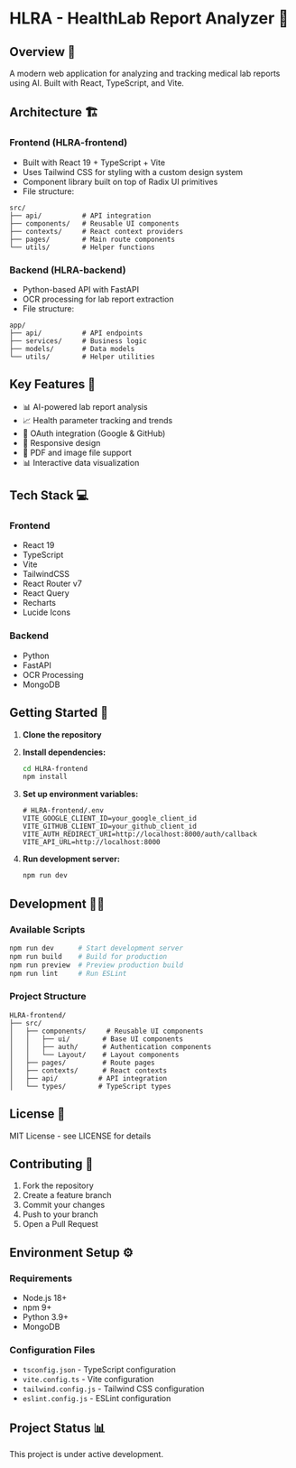# HLRA - HealthLab Report Analyzer 🏥

## Overview 🔎

A modern web application for analyzing and tracking medical lab reports using AI. Built with React, TypeScript, and Vite.

## Architecture 🏗️

### Frontend (HLRA-frontend)

- Built with React 19 + TypeScript + Vite
- Uses Tailwind CSS for styling with a custom design system
- Component library built on top of Radix UI primitives
- File structure:

```
src/
├── api/          # API integration
├── components/   # Reusable UI components
├── contexts/     # React context providers
├── pages/        # Main route components
└── utils/        # Helper functions
```

### Backend (HLRA-backend)

- Python-based API with FastAPI
- OCR processing for lab report extraction
- File structure:

```
app/
├── api/          # API endpoints
├── services/     # Business logic
├── models/       # Data models
└── utils/        # Helper utilities
```

## Key Features 🌟

- 📊 AI-powered lab report analysis
- 📈 Health parameter tracking and trends
- 🔐 OAuth integration (Google & GitHub)
- 📱 Responsive design
- 📄 PDF and image file support
- 📊 Interactive data visualization

## Tech Stack 💻

### Frontend

- React 19
- TypeScript
- Vite
- TailwindCSS
- React Router v7
- React Query
- Recharts
- Lucide Icons

### Backend

- Python
- FastAPI
- OCR Processing
- MongoDB

## Getting Started 🚀

1. **Clone the repository**

2. **Install dependencies:**

   ```bash
   cd HLRA-frontend
   npm install
   ```

3. **Set up environment variables:**

   ```env
   # HLRA-frontend/.env
   VITE_GOOGLE_CLIENT_ID=your_google_client_id
   VITE_GITHUB_CLIENT_ID=your_github_client_id
   VITE_AUTH_REDIRECT_URI=http://localhost:8000/auth/callback
   VITE_API_URL=http://localhost:8000
   ```

4. **Run development server:**
   ```bash
   npm run dev
   ```

## Development 👩‍💻

### Available Scripts

```bash
npm run dev      # Start development server
npm run build    # Build for production
npm run preview  # Preview production build
npm run lint     # Run ESLint
```

### Project Structure

```
HLRA-frontend/
├── src/
│   ├── components/     # Reusable UI components
│   │   ├── ui/        # Base UI components
│   │   ├── auth/      # Authentication components
│   │   └── Layout/    # Layout components
│   ├── pages/         # Route pages
│   ├── contexts/      # React contexts
│   ├── api/          # API integration
│   └── types/        # TypeScript types
```

## License 📝

MIT License - see LICENSE for details

## Contributing 🤝

1. Fork the repository
2. Create a feature branch
3. Commit your changes
4. Push to your branch
5. Open a Pull Request

## Environment Setup ⚙️

### Requirements

- Node.js 18+
- npm 9+
- Python 3.9+
- MongoDB

### Configuration Files

- `tsconfig.json` - TypeScript configuration
- `vite.config.ts` - Vite configuration
- `tailwind.config.js` - Tailwind CSS configuration
- `eslint.config.js` - ESLint configuration

## Project Status 📊

This project is under active development.
